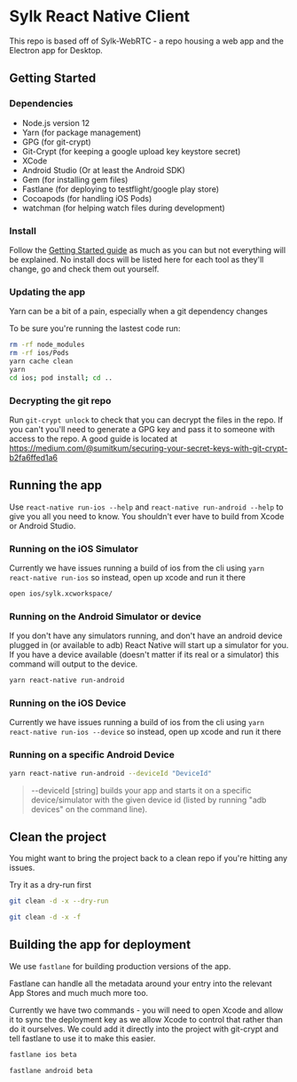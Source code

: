 # Sylk React Native Client

This repo is based off of Sylk-WebRTC - a repo housing a web app and the Electron app for Desktop.

## Getting Started

### Dependencies

* Node.js version 12
* Yarn (for package management)
* GPG (for git-crypt)
* Git-Crypt (for keeping a google upload key keystore secret)
* XCode
* Android Studio (Or at least the Android SDK)
* Gem (for installing gem files)
* Fastlane (for deploying to testflight/google play store)
* Cocoapods (for handling iOS Pods)
* watchman (for helping watch files during development)

### Install

Follow the [Getting Started guide](https://facebook.github.io/react-native/docs/getting-started) as much as you can but not everything will be explained. No install docs will be listed here for each tool as they'll change, go and check them out yourself.

### Updating the app

Yarn can be a bit of a pain, especially when a git dependency changes

To be sure you're running the lastest code run:

```bash
rm -rf node_modules
rm -rf ios/Pods
yarn cache clean
yarn
cd ios; pod install; cd ..
```

### Decrypting the git repo

Run `git-crypt unlock` to check that you can decrypt the files in the repo. If you can't you'll need to generate a GPG key and pass it to someone with access to the repo. A good guide is located at https://medium.com/@sumitkum/securing-your-secret-keys-with-git-crypt-b2fa6ffed1a6

## Running the app

Use `react-native run-ios --help` and `react-native run-android --help` to give you all you need to know. You shouldn't ever have to build from Xcode or Android Studio.

### Running on the iOS Simulator

Currently we have issues running a build of ios from the cli using `yarn react-native run-ios` so instead, open up xcode and run it there

```bash
open ios/sylk.xcworkspace/
```

### Running on the Android Simulator or device

If you don't have any simulators running, and don't have an android device plugged in (or available to adb) React Native will start up a simulator for you. If you have a device available (doesn't matter if its real or a simulator) this command will output to the device.

```bash
yarn react-native run-android
```

### Running on the iOS Device

Currently we have issues running a build of ios from the cli using `yarn react-native run-ios --device` so instead, open up xcode and run it there

### Running on a specific Android Device

```bash
yarn react-native run-android --deviceId "DeviceId"
```

>   --deviceId [string] builds your app and starts it on a specific device/simulator with the given device id (listed by running "adb devices" on the command line).


## Clean the project

You might want to bring the project back to a clean repo if you're hitting any issues.

Try it as a dry-run first

```bash
git clean -d -x --dry-run
```

```bash
git clean -d -x -f
```

## Building the app for deployment

We use `fastlane` for building production versions of the app.

Fastlane can handle all the metadata around your entry into the relevant App Stores and much much more too.

Currently we have two commands - you will need to open Xcode and allow it to sync the deployment key as we allow Xcode to control that rather than do it ourselves. We could add it directly into the project with git-crypt and tell fastlane to use it to make this easier.

```bash
fastlane ios beta
```

```bash
fastlane android beta
```